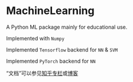 # MachineLearning

A Python ML package mainly for educational use.

Implemented with `Numpy`

Implemented `Tensorflow` backend for `NN` & `SVM`

Implemented `PyTorch` backend for `NN`

“文档”可以参见[知乎专栏](https://zhuanlan.zhihu.com/carefree0910-pyml)或[博客](https://carefree0910.github.io/MLBlog)
